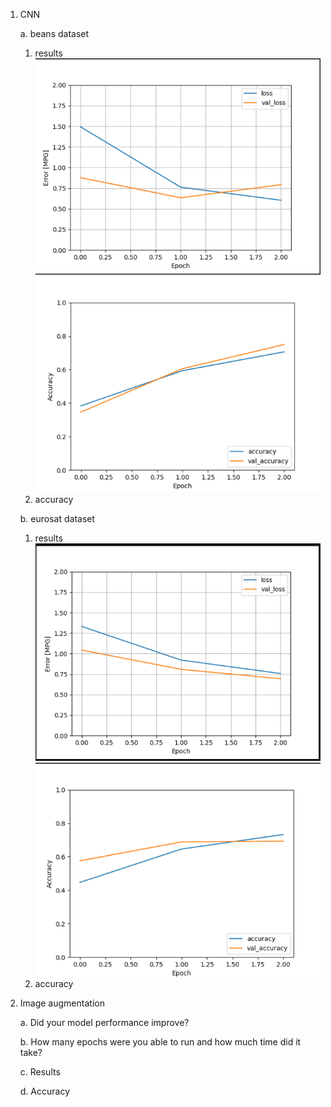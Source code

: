 1. CNN
   
    a. beans dataset
   
   1. results
      ![img_15.png](img_15.png)
      ![img_18.png](img_18.png)
   2. accuracy
   
   b. eurosat dataset
   
   1. results
      ![img_16.png](img_16.png)
      ![img_19.png](img_19.png)
   2. accuracy

2. Image augmentation
   
    a. Did your model performance improve?
   
    b. How many epochs were you able to run and how much time did it take?
    
    c. Results
   
    d. Accuracy